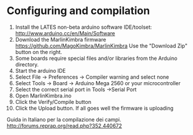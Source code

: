 # Configuring and compilation

  1. Install the LATES non-beta arduino software IDE/toolset: http://www.arduino.cc/en/Main/Software
  2. Download the MarlinKimbra firmware
   https://github.com/MagoKimbra/MarlinKimbra
   Use the "Download Zip" button on the right.
  3. Some boards require special files and/or libraries from the Arduino directory.
  4. Start the arduino IDE
  5. Select File -> Preferences -> Compiler warning and select none
  6. Select Tools -> Board -> Arduino Mega 2560    or your microcontroller
  7. Select the correct serial port in Tools ->Serial Port
  8. Open MarlinKimbra.ino
  9. Click the Verify/Compile button
  10. Click the Upload button. If all goes well the firmware is uploading


Guida in Italiano per la compilazione dei campi.
http://forums.reprap.org/read.php?352,440672

